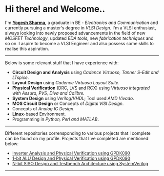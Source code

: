 # Hi there! and Welcome..

I'm [__Yogesh Sharma__](https://www.linkedin.com/in/yogesh-sharma-953802222/), a graduate in BE - _Electronics and Communication_ and currently pursuing a master's degree in _VLSI Design_. I'm a VLSI enthusiast, always looking into newly proposed advancements in the field of new _MOSFET Technology_, updated _EDA tools_, new _fabrication techniques_ and so on. I aspire to become a VLSI Engineer and also possess some skills to realise this aspiration.

---

Below is some relevant stuff that I have experience with:
- **Circuit Design and Analysis** using _Cadence Virtuoso, Tanner S-Edit and LTspice_.
- **Layout Design** using _Cadence Virtuoso Layout Suite_.
- **Physical Verification** (DRC, LVS and RCX) using _Virtuoso integrated with Assura, PVS, Diva and Calibre_.
- **System Design** using _Verilog/VHDL_; Tool used _AMD Vivado_.
- **MOS Circuit Design** or Concepts of _Digital VlSI Design_.
- Concepts of _Analog IC Design_.
- **Linux**-based Environment.
- Programming in _Python, Perl and MATLAB_.

---

Different repositories corrensponding to various projects that I complete can be found on my profile. Projects that I've completed are mentioned below:
- [Inverter Analysis and Physical Verification using GPDK090](https://github.com/Yogi-3107/Inverter_analysis_and_physical_verification_using_gpdk090)
- [1-bit ALU Design and Physical Verification using GPDK090](https://github.com/Yogi-3107/1-bit_ALU_Design_and_physical_verification_using_gpdk090)
- [N-bit SISO Design and Testbench Architecture using SystemVerilog](https://github.com/Yogi-3107/N-Bit_SISO_Design_and_Testbench_using_SystemVerilog)

---
